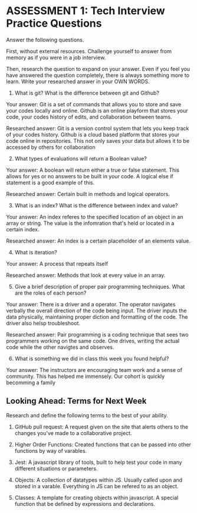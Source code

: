 # ASSESSMENT 1: Tech Interview Practice Questions
Answer the following questions.

First, without external resources. Challenge yourself to answer from memory as if you were in a job interview.

Then, research the question to expand on your answer. Even if you feel you have answered the question completely, there is always something more to learn. Write your researched answer in your OWN WORDS.

1. What is git? What is the difference between git and Github?

  Your answer: Git is a set of commands that allows you to store and save your codes locally and online. Github is an online playform that stores your code, your codes history of edits, and collaboration between teams.

  Researched answer: Git is a version control system that lets you keep track of your codes history. Github is a cloud based platform that stores your code online in repositories. This not only saves your data but allows it to be accessed by others for collaboration



2. What types of evaluations will return a Boolean value?

  Your answer: A boolean will return either a true or false statement. This allows for yes or no answers to be built in your code. A logical else if statement is a good example of this.

  Researched answer: Certain built in methods and logical operators.



3. What is an index? What is the difference between index and value?

  Your answer: An index referes to the specified location of an object in an array or string. The value is  the infomration that's held or located in a certain index. 

  Researched answer: An index is a certain placeholder of an elements value.



4. What is iteration?

  Your answer: A process that repeats itself

  Researched answer: Methods that look at every value in an array.



5. Give a brief description of proper pair programming techniques. What are the roles of each person?

  Your answer: There is a driver and a operator. The operator navigates verbally the overall direction of the code being input. The driver inputs the data physically, maintaining proper diction and formatting of the code.  The driver also helsp troubleshoot. 

  Researched answer: Pair programming is a coding technique that sees two programmers working on the same code. One drives, writing the actual code while the other navigtes and observes.



6. What is something we did in class this week you found helpful?  

  Your answer: The instructors are encouraging team work and a sense of community. This has helped me immensely. Our cohort is quickly becomming a family



## Looking Ahead: Terms for Next Week

Research and define the following terms to the best of your ability.

1. GitHub pull request: A request given on the site that alerts others to the changes you've made to a collaborative project. 

2. Higher Order Functions: Created functions that can be passed into other functions by way of varables. 

3. Jest: A javascript library of tools, built to help test your code in many different situations or parameters. 

4. Objects: A collection of datatypes within JS. Usually called upon and stored in a varable. Everything in JS can be refered to as an object.

5. Classes: A template for creating objects within javascript. A special function that be defined by expressions and declarations.
